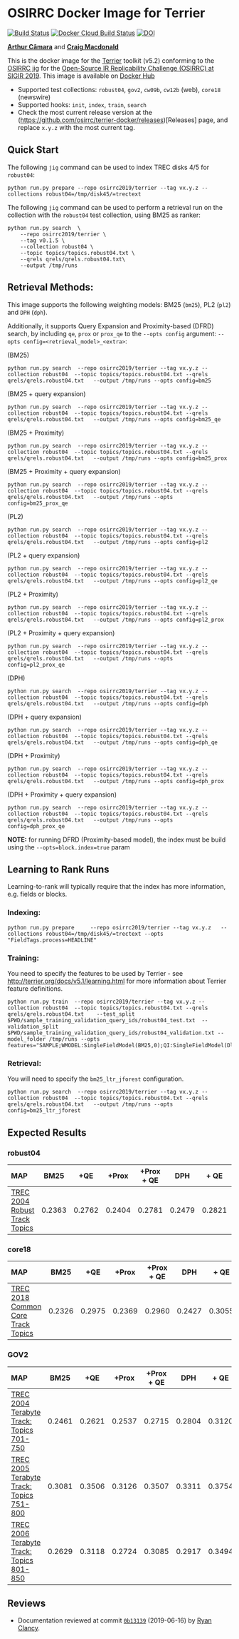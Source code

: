 # OSIRRC Docker Image for Terrier

[![Build Status](https://travis-ci.com/osirrc/terrier-docker.svg?branch=master)](https://travis-ci.com/osirrc/terrier-docker)
[![Docker Cloud Build Status](https://img.shields.io/docker/cloud/build/osirrc2019/terrier.svg)](https://hub.docker.com/r/osirrc2019/terrier)
[![DOI](https://zenodo.org/badge/DOI/10.5281/zenodo.3245210.svg)](https://doi.org/10.5281/zenodo.3245210)

[**Arthur Câmara**](https://github.com/ArthurCamara) and [**Craig Macdonald**](https://github.com/cmacdonald)

This is the docker image for the [Terrier](http://terrier.org/) toolkit (v5.2) conforming to the [OSIRRC jig](https://github.com/osirrc/jig/) for the [Open-Source IR Replicability Challenge (OSIRRC) at SIGIR 2019](https://osirrc.github.io/osirrc2019/).
This image is available on [Docker Hub](https://hub.docker.com/r/osirrc2019/terrier)

+ Supported test collections: `robust04`, `gov2`, `cw09b`, `cw12b` (web), `core18` (newswire)
+ Supported hooks: `init`, `index`, `train`, `search`
+ Check the most current release version at the (https://github.com/osirrc/terrier-docker/releases)[Releases] page, and replace `x.y.z` with the most current tag.

## Quick Start

The following `jig` command can be used to index TREC disks 4/5 for `robust04`:

```
python run.py prepare --repo osirrc2019/terrier --tag vx.y.z --collections robust04=/tmp/disk45/=trectext
```

The following `jig` command can be used to perform a retrieval run on the collection with the `robust04` test collection, using BM25 as ranker:

```
python run.py search  \
	--repo osirrc2019/terrier \
	--tag v0.1.5 \
	--collection robust04 \
	--topic topics/topics.robust04.txt \
	--qrels qrels/qrels.robust04.txt\
	--output /tmp/runs
```


## Retrieval Methods:

This image supports the following weighting models: BM25 (`bm25`), PL2 (`pl2`) and `DPH` (`dph`). 

Additionally, it supports Query Expansion and Proximity-based (DFRD) search, by including `qe`, `prox` or `prox_qe` to the `--opts config` argument: `--opts config=<retrieval_model>_<extra>`:

(BM25)

	python run.py search  --repo osirrc2019/terrier --tag vx.y.z --collection robust04  --topic topics/topics.robust04.txt --qrels qrels/qrels.robust04.txt   --output /tmp/runs --opts config=bm25

(BM25 + query expansion)

	python run.py search  --repo osirrc2019/terrier --tag vx.y.z --collection robust04  --topic topics/topics.robust04.txt --qrels qrels/qrels.robust04.txt   --output /tmp/runs --opts config=bm25_qe

(BM25 + Proximity)

	python run.py search  --repo osirrc2019/terrier --tag vx.y.z --collection robust04  --topic topics/topics.robust04.txt --qrels qrels/qrels.robust04.txt   --output /tmp/runs --opts config=bm25_prox

(BM25 + Proximity + query expansion)

	python run.py search  --repo osirrc2019/terrier --tag vx.y.z --collection robust04  --topic topics/topics.robust04.txt --qrels qrels/qrels.robust04.txt   --output /tmp/runs --opts config=bm25_prox_qe

(PL2)

	python run.py search  --repo osirrc2019/terrier --tag vx.y.z --collection robust04  --topic topics/topics.robust04.txt --qrels qrels/qrels.robust04.txt   --output /tmp/runs --opts config=pl2

(PL2 + query expansion)

	python run.py search  --repo osirrc2019/terrier --tag vx.y.z --collection robust04  --topic topics/topics.robust04.txt --qrels qrels/qrels.robust04.txt   --output /tmp/runs --opts config=pl2_qe

(PL2 + Proximity)

	python run.py search  --repo osirrc2019/terrier --tag vx.y.z --collection robust04  --topic topics/topics.robust04.txt --qrels qrels/qrels.robust04.txt   --output /tmp/runs --opts config=pl2_prox

(PL2 + Proximity + query expansion)

	python run.py search  --repo osirrc2019/terrier --tag vx.y.z --collection robust04  --topic topics/topics.robust04.txt --qrels qrels/qrels.robust04.txt   --output /tmp/runs --opts config=pl2_prox_qe


(DPH)

	python run.py search  --repo osirrc2019/terrier --tag vx.y.z --collection robust04  --topic topics/topics.robust04.txt --qrels qrels/qrels.robust04.txt   --output /tmp/runs --opts config=dph
	
(DPH + query expansion)

	python run.py search  --repo osirrc2019/terrier --tag vx.y.z --collection robust04  --topic topics/topics.robust04.txt --qrels qrels/qrels.robust04.txt   --output /tmp/runs --opts config=dph_qe

(DPH + Proximity)

	python run.py search  --repo osirrc2019/terrier --tag vx.y.z --collection robust04  --topic topics/topics.robust04.txt --qrels qrels/qrels.robust04.txt   --output /tmp/runs --opts config=dph_prox
	
(DPH + Proximity + query expansion)

	python run.py search  --repo osirrc2019/terrier --tag vx.y.z --collection robust04  --topic topics/topics.robust04.txt --qrels qrels/qrels.robust04.txt   --output /tmp/runs --opts config=dph_prox_qe

**NOTE:** for running DFRD (Proximity-based model), the index must be build using the `--opts=block.index=true` param


## Learning to Rank Runs

Learning-to-rank will typically require that the index has more information, e.g. fields or blocks.

### Indexing:

	python run.py prepare     --repo osirrc2019/terrier --tag vx.y.z   --collections robust04=/tmp/disk45/=trectext --opts "FieldTags.process=HEADLINE"

### Training:

You need to specify the features to be used by Terrier - see http://terrier.org/docs/v5.1/learning.html for more information about Terrier feature definitions.

	python run.py train  --repo osirrc2019/terrier --tag vx.y.z --collection robust04  --topic topics/topics.robust04.txt --qrels qrels/qrels.robust04.txt    --test_split $PWD/sample_training_validation_query_ids/robust04_test.txt  --validation_split $PWD/sample_training_validation_query_ids/robust04_validation.txt --model_folder /tmp/runs --opts features="SAMPLE;WMODEL:SingleFieldModel(BM25,0);QI:SingleFieldModel(Dl,0)"

### Retrieval:

You will need to specify the `bm25_ltr_jforest` configuration.

	python run.py search  --repo osirrc2019/terrier --tag vx.y.z --collection robust04  --topic topics/topics.robust04.txt --qrels qrels/qrels.robust04.txt   --output /tmp/runs --opts config=bm25_ltr_jforest

## Expected Results

### robust04

MAP                                     | BM25      | +QE       | +Prox     | +Prox + QE| DPH | + QE | +Prox | +Prox +QE |  PL2       | +QE       |
:---------------------------------------|-----------|-----------|-----------|-----------|-----------|-----------|-----------|-----------|-----------|-----------|
[TREC 2004 Robust Track Topics](http://trec.nist.gov/data/robust/04.testset.gz)| 0.2363 |  0.2762 | 0.2404 | 0.2781  |0.2479|0.2821| 0.2501| 0.2869| 0.2241 | 0.2538

### core18

MAP                                     | BM25      | +QE   | +Prox     | +Prox + QE| DPH | + QE | +Prox | +Prox +QE | PL2   | +QE   
:---------------------------------------|-----------|-----------|-----------|-----------|-----------|-----------|-----------|-----------|-----------|-----------|
[TREC 2018 Common Core Track Topics](https://trec.nist.gov/data/core/topics2018.txt) |0.2326|0.2975|0.2369|0.2960|0.2427|0.3055|0.2428|0.3035 |0.2225| 0.2728

### GOV2

MAP                                     | BM25      | +QE   | +Prox     | +Prox + QE| DPH | + QE | +Prox | +Prox +QE | PL2   | +QE   
:---------------------------------------|-----------|-----------|-----------|-----------|-----------|-----------|-----------|-----------|-----------|-----------|
[TREC 2004 Terabyte Track: Topics 701-750](http://trec.nist.gov/data/terabyte04.html) |0.2461|0.2621|0.2537|0.2715|0.2804|0.3120|0.2834|0.3064|0.2334|0.2478
[TREC 2005 Terabyte Track: Topics 751-800](http://trec.nist.gov/data/terabyte05.html) |0.3081|0.3506|0.3126| 0.3507|0.3311|0.3754|0.3255|0.3095|0.2884|0.3160
[TREC 2006 Terabyte Track: Topics 801-850](http://trec.nist.gov/data/terabyte06.html) |0.2629|0.3118|0.2724|0.3085|0.2917|0.3494|0.2904|0.3288|0.2363|0.2739


## Reviews
+ Documentation reviewed at commit [`0b13139`](https://github.com/osirrc/terrier-docker/commit/c09730fab75e9c4ff892cb9dc5d6b7a500b13139) (2019-06-16) by [Ryan Clancy](https://github.com/r-clancy/).
